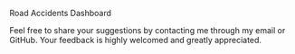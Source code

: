 Road Accidents Dashboard

Feel free to share your suggestions by contacting me through my email or GitHub. Your feedback is highly welcomed and greatly appreciated.
